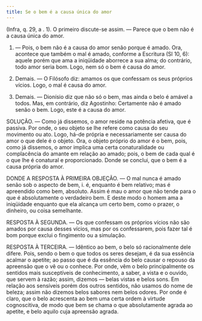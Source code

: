 ```yaml
---
title: Se o bem é a causa única do amor
---
```


(Infra, q. 29, a . 1).
  O primeiro discute-se assim. ― Parece que o bem não é a causa única do amor.  

1. ― Pois, o bem não é a causa do amor senão porque é amado. Ora, acontece que também o mal é amado, conforme a Escritura (Sl 10, 6): aquele porém que ama a iniqüidade aborrece a sua alma; do contrário, todo amor seria bom. Logo, nem só o bem é causa do amor.  

2. Demais. ― O Filósofo diz: amamos os que confessam os seus próprios vícios. Logo, o mal é causa do amor.  

3. Demais. ― Dionísio diz que não só o bem, mas ainda o belo é amável a todos.  Mas, em contrário, diz Agostinho: Certamente não é amado senão o bem. Logo, este é a causa do amor.  

SOLUÇÃO. ― Como já dissemos, o amor reside na potência afetiva, que é passiva. Por onde, o seu objeto se lhe refere como causa do seu movimento ou ato. Logo, há-de própria e necessariamente ser causa do amor o que dele é o objeto. Ora, o objeto próprio do amor é o bem, pois, como já dissemos, o amor implica uma certa conaturalidade ou complacência do amante em relação ao amado; pois, o bem de cada qual é o que lhe é conatural e proporcionado. Donde se conclui, que o bem é a causa própria do amor.  

DONDE A RESPOSTA À PRIMEIRA OBJEÇÃO. ― O mal nunca é amado senão sob o aspecto de bem, i. é, enquanto é bem relativo; mas é apreendido como bem, absoluto. Assim é mau o amor que não tende para o que é absolutamente o verdadeiro bem. E deste modo o homem ama a iniqüidade enquanto que ela alcança um certo bem, como o prazer, o dinheiro, ou coisa semelhante.  

RESPOSTA À SEGUNDA. ― Os que confessam os próprios vícios não são amados por causa desses vícios, mas por os confessarem, pois fazer tal é bom porque exclui o fingimento ou a simulação.  

RESPOSTA À TERCEIRA. ― Idêntico ao bem, o belo só racionalmente dele difere. Pois, sendo o bem o que todos os seres desejam, é da sua essência acalmar o apetite; ao passo que é da essência do belo causar o repouso da apreensão que o vê ou o conhece. Por onde, vêm o belo principalmente os sentidos mais susceptíveis de conhecimento, a saber, a vista e o ouvido, que servem à razão; assim, dizemos ― belas vistas e belos sons. Em relação aos sensíveis porém dos outros sentidos, não usamos do nome de beleza; assim não dizemos belos sabores nem belos odores. Por onde é claro, que o belo acrescenta ao bem uma certa ordem à virtude cognoscitiva, de modo que bem se chama o que absolutamente agrada ao apetite, e belo aquilo cuja apreensão agrada.